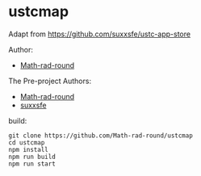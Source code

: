 # ustcmap
Adapt from https://github.com/suxxsfe/ustc-app-store

Author:  
- [Math-rad-round](https://github.com/Math-rad-round)

The Pre-project Authors:
- [Math-rad-round](https://github.com/Math-rad-round)
- [suxxsfe](https://github.com/suxxsfe)  

build:  

```  
git clone https://github.com/Math-rad-round/ustcmap
cd ustcmap
npm install
npm run build
npm run start
```

